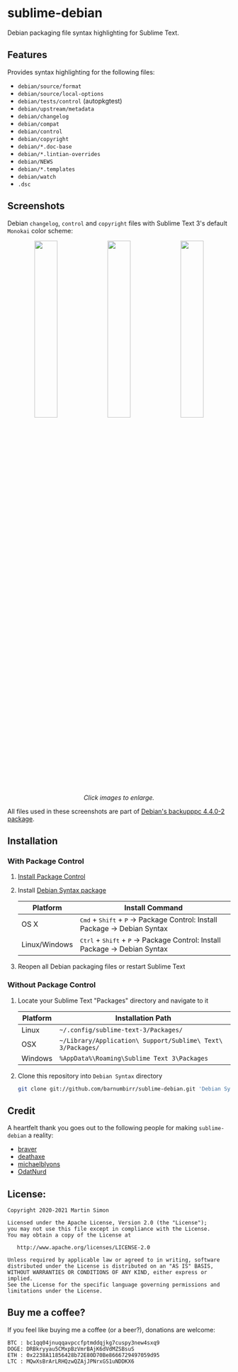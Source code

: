 # sublime-debian

Debian packaging file syntax highlighting for Sublime Text.

## Features

Provides syntax highlighting for the following files:

 - `debian/source/format`
 - `debian/source/local-options`
 - `debian/tests/control` (autopkgtest)
 - `debian/upstream/metadata`
 - `debian/changelog`
 - `debian/compat`
 - `debian/control`
 - `debian/copyright`
 - `debian/*.doc-base`
 - `debian/*.lintian-overrides`
 - `debian/NEWS`
 - `debian/*.templates`
 - `debian/watch`
 - `.dsc`

## Screenshots

Debian `changelog`, `control` and `copyright` files with Sublime Text 3's default `Monokai` color scheme:

<p align="center">
    <a href="https://i.imgur.com/nL14qlN.png" target="_blank"> <img src="https://i.imgur.com/nL14qlN.png" width="32%"/></a>
    <a href="https://i.imgur.com/iG9EMUD.png" target="_blank"> <img src="https://i.imgur.com/iG9EMUD.png" width="32%"/></a>
    <a href="https://i.imgur.com/W1vqFuL.png" target="_blank"> <img src="https://i.imgur.com/W1vqFuL.png" width="32%"/></a>
    <i>Click images to enlarge.</i>
</p>

All files used in these screenshots are part of [Debian's backupppc 4.4.0-2 package](https://salsa.debian.org/debian/backuppc/-/tree/debian/4.4.0-2).

## Installation

### With Package Control

1. [Install Package Control](https://packagecontrol.io/installation)
2. Install [Debian Syntax package](https://packagecontrol.io/packages/Debian%20Syntax)

    | Platform      | Install Command                                                   |
    | --------------| ----------------------------------------------------------------- |
    | OS X          | <kbd>Cmd</kbd> + <kbd>Shift</kbd> + <kbd>P</kbd> → Package Control: Install Package → Debian Syntax  |
    | Linux/Windows | <kbd>Ctrl</kbd> + <kbd>Shift</kbd> + <kbd>P</kbd> → Package Control: Install Package → Debian Syntax |

3. Reopen all Debian packaging files or restart Sublime Text

### Without Package Control

1. Locate your Sublime Text "Packages" directory and navigate to it

    | Platform | Installation Path                                           |
    | -------- | ----------------------------------------------------------- |
    | Linux    | `~/.config/sublime-text-3/Packages/`                        |
    | OSX      | `~/Library/Application\ Support/Sublime\ Text\ 3/Packages/` |
    | Windows  | `%AppData%\Roaming\Sublime Text 3\Packages`                 |

2. Clone this repository into `Debian Syntax` directory

    ```bash
    git clone git://github.com/barnumbirr/sublime-debian.git 'Debian Syntax'
    ```

## Credit

A heartfelt thank you goes out to the following people for making `sublime-debian` a reality:

 - [braver](https://github.com/braver)
 - [deathaxe](https://github.com/deathaxe)
 - [michaelblyons](https://github.com/michaelblyons)
 - [OdatNurd](https://github.com/OdatNurd)

## License:

```
Copyright 2020-2021 Martin Simon

Licensed under the Apache License, Version 2.0 (the "License");
you may not use this file except in compliance with the License.
You may obtain a copy of the License at

   http://www.apache.org/licenses/LICENSE-2.0

Unless required by applicable law or agreed to in writing, software
distributed under the License is distributed on an "AS IS" BASIS,
WITHOUT WARRANTIES OR CONDITIONS OF ANY KIND, either express or implied.
See the License for the specific language governing permissions and
limitations under the License.
```

## Buy me a coffee?

If you feel like buying me a coffee (or a beer?), donations are welcome:

```
BTC : bc1qq04jnuqqavpccfptmddqjkg7cuspy3new4sxq9
DOGE: DRBkryyau5CMxpBzVmrBAjK6dVdMZSBsuS
ETH : 0x2238A11856428b72E80D70Be8666729497059d95
LTC : MQwXsBrArLRHQzwQZAjJPNrxGS1uNDDKX6
```
